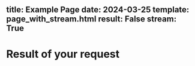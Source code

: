 title: Example Page
date: 2024-03-25
template: page_with_stream.html
result: False
stream: True
---

# Result of your request


